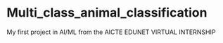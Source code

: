 # Multi_class_animal_classification
My first project in AI/ML from the AICTE EDUNET VIRTUAL INTERNSHIP
